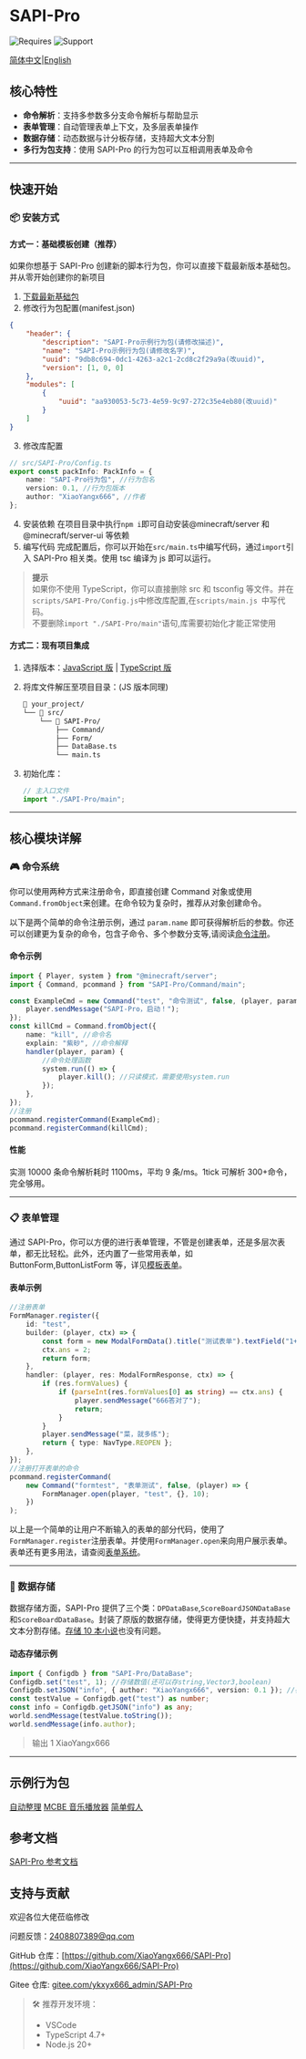 # SAPI-Pro

![Requires](https://img.shields.io/badge/依赖-SAPI%201.18%20Beta-red) ![Support](https://img.shields.io/badge/支持版本-MCBE1.21.6x-green)

[简体中文](README.md)|[English](README_EN.md)

## 核心特性

-   **命令解析**：支持多参数多分支命令解析与帮助显示
-   **表单管理**：自动管理表单上下文，及多层表单操作
-   **数据存储**：动态数据与计分板存储，支持超大文本分割
-   **多行为包支持**：使用 SAPI-Pro 的行为包可以互相调用表单及命令

---

## 快速开始

### 📦 安装方式

#### 方式一：基础模板创建（推荐）

如果你想基于 SAPI-Pro 创建新的脚本行为包，你可以直接下载最新版本基础包。并从零开始创建你的新项目

1. [下载最新基础包]()
2. 修改行为包配置(manifest.json)

```json
{
    "header": {
        "description": "SAPI-Pro示例行为包(请修改描述)",
        "name": "SAPI-Pro示例行为包(请修改名字)",
        "uuid": "9db8c694-0dc1-4263-a2c1-2cd8c2f29a9a(改uuid)",
        "version": [1, 0, 0]
    },
    "modules": [
        {
            "uuid": "aa930053-5c73-4e59-9c97-272c35e4eb80(改uuid)"
        }
    ]
}
```

3. 修改库配置

```typescript
// src/SAPI-Pro/Config.ts
export const packInfo: PackInfo = {
    name: "SAPI-Pro行为包", //行为包名
    version: 0.1, //行为包版本
    author: "XiaoYangx666", //作者
};
```

4. 安装依赖
   在项目目录中执行`npm i`即可自动安装@minecraft/server 和@minecraft/server-ui 等依赖
5. 编写代码
   完成配置后，你可以开始在`src/main.ts`中编写代码，通过`import`引入 SAPI-Pro 相关类。使用 tsc 编译为 js 即可以运行。

> **提示**  
> 如果你不使用 TypeScript，你可以直接删除 src 和 tsconfig 等文件。并在`scripts/SAPI-Pro/Config.js`中修改库配置,在`scripts/main.js `中写代码。  
> 不要删除`import "./SAPI-Pro/main"`语句,库需要初始化才能正常使用

#### 方式二：现有项目集成

1. 选择版本：[JavaScript 版]() | [TypeScript 版]()

2. 将库文件解压至项目目录：(JS 版本同理)

    ```bash
    📂 your_project/
    └── 📂 src/
        └── 📂 SAPI-Pro/
            ├── Command/
            ├── Form/
            ├── DataBase.ts
            └── main.ts
    ```

3. 初始化库：
    ```typescript
    // 主入口文件
    import "./SAPI-Pro/main";
    ```

---

## 核心模块详解

### 🎮 命令系统

你可以使用两种方式来注册命令，即直接创建 Command 对象或使用`Command.fromObject`来创建。在命令较为复杂时，推荐从对象创建命令。

以下是两个简单的命令注册示例，通过 `param.name` 即可获得解析后的参数。你还可以创建更为复杂的命令，包含子命令、多个参数分支等,请阅读[命令注册](./tutorial/command.md)。

#### 命令示例

```typescript
import { Player, system } from "@minecraft/server";
import { Command, pcommand } from "SAPI-Pro/Command/main";

const ExampleCmd = new Command("test", "命令测试", false, (player, param) => {
    player.sendMessage("SAPI-Pro，启动！");
});
const killCmd = Command.fromObject({
    name: "kill", //命令名
    explain: "紫砂", //命令解释
    handler(player, param) {
        //命令处理函数
        system.run(() => {
            player.kill(); //只读模式，需要使用system.run
        });
    },
});
//注册
pcommand.registerCommand(ExampleCmd);
pcommand.registerCommand(killCmd);
```

#### 性能

实测 10000 条命令解析耗时 1100ms，平均 9 条/ms。1tick 可解析 300+命令，完全够用。

---

### 📋 表单管理

通过 SAPI-Pro，你可以方便的进行表单管理，不管是创建表单，还是多层次表单，都无比轻松。此外，还内置了一些常用表单，如 ButtonForm,ButtonListForm 等，详见[模板表单](./tutorial/form.md#模板表单)。

#### 表单示例

```typescript
//注册表单
FormManager.register({
    id: "test",
    builder: (player, ctx) => {
        const form = new ModalFormData().title("测试表单").textField("1+1=?", "114514");
        ctx.ans = 2;
        return form;
    },
    handler: (player, res: ModalFormResponse, ctx) => {
        if (res.formValues) {
            if (parseInt(res.formValues[0] as string) == ctx.ans) {
                player.sendMessage("666答对了");
                return;
            }
        }
        player.sendMessage("菜，就多练");
        return { type: NavType.REOPEN };
    },
});
//注册打开表单的命令
pcommand.registerCommand(
    new Command("formtest", "表单测试", false, (player) => {
        FormManager.open(player, "test", {}, 10);
    })
);
```

以上是一个简单的让用户不断输入的表单的部分代码，使用了`FormManager.register`注册表单。并使用`FormManager.open`来向用户展示表单。表单还有更多用法，请查阅[表单系统](./tutorial/form.md#表单系统)。

---

### 💾 数据存储

数据存储方面，SAPI-Pro 提供了三个类：`DPDataBase`,`ScoreBoardJSONDataBase`和`ScoreBoardDataBase`。封装了原版的数据存储，使得更方便快捷，并支持超大文本分割存储。[存储 10 本小说]()也没有问题。

#### 动态存储示例

```typescript
import { Configdb } from "SAPI-Pro/DataBase";
Configdb.set("test", 1); //存储数值(还可以存string,Vector3,boolean)
Configdb.setJSON("info", { author: "XiaoYangx666", version: 0.1 }); //存储对象
const testValue = Configdb.get("test") as number;
const info = Configdb.getJSON("info") as any;
world.sendMessage(testValue.toString());
world.sendMessage(info.author);
```

> 输出
> 1
> XiaoYangx666

---

## 示例行为包

[自动整理]()
[MCBE 音乐播放器](https://gitee.com/ykxyx666_admin/music-player-mcbe)
[简单假人]()

## 参考文档

[SAPI-Pro 参考文档](./tutorial/README.md)

## 支持与贡献

欢迎各位大佬莅临修改

问题反馈：<2408807389@qq.com>

GitHub 仓库：[https://github.com/XiaoYangx666/SAPI-Pro](https://github.com/XiaoYangx666/SAPI-Pro)

Gitee 仓库: [gitee.com/ykxyx666_admin/SAPI-Pro](gitee.com/ykxyx666_admin/SAPI-Pro)

> 🛠️ 推荐开发环境：
>
> -   VSCode
> -   TypeScript 4.7+
> -   Node.js 20+
